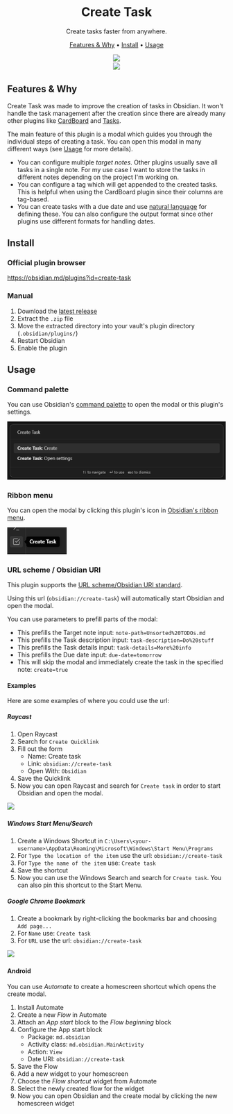 <h1 align="center">Create Task</h1>

<p align="center">Create tasks faster from anywhere.</p>

<p align="center">
  <a href="#features--why">Features & Why</a> • <a href="#install">Install</a> • <a href="#usage">Usage</a>
</p>

<p align="center">
  <a href="https://github.com/simonknittel/obsidian-create-task/blob/main/docs/new-task.png" style="display: block;">
    <img src="https://github.com/simonknittel/obsidian-create-task/blob/main/docs/new-task.png?raw=true" height="240">
  </a>

  <a href="https://github.com/simonknittel/obsidian-create-task/blob/main/docs/settings.png" style="display: block;">
    <img src="https://github.com/simonknittel/obsidian-create-task/blob/main/docs/settings.png?raw=true" height="240">
  </a>
</p>

## Features & Why

Create Task was made to improve the creation of tasks in Obsidian. It won't handle the task management after the creation since there are already many other plugins like [CardBoard](https://github.com/roovo/obsidian-card-board) and [Tasks](https://github.com/obsidian-tasks-group/obsidian-tasks).

The main feature of this plugin is a modal which guides you through the individual steps of creating a task. You can open this modal in many different ways (see [Usage](#usage) for more details).

- You can configure multiple _target notes_. Other plugins usually save all tasks in a single note. For my use case I want to store the tasks in different notes depending on the project I'm working on.
- You can configure a tag which will get appended to the created tasks. This is helpful when using the CardBoard plugin since their columns are tag-based.
- You can create tasks with a due date and use [natural language](https://github.com/wanasit/chrono) for defining these. You can also configure the output format since other plugins use different formats for handling dates.

## Install

### Official plugin browser

<https://obsidian.md/plugins?id=create-task>

### Manual

1. Download the [latest release](https://github.com/simonknittel/obsidian-create-task/releases/latest/download/obsidian-create-task.zip)
2. Extract the `.zip` file
3. Move the extracted directory into your vault's plugin directory (`.obsidian/plugins/`)
4. Restart Obsidian
5. Enable the plugin

## Usage

### Command palette

You can use Obsidian's [command palette](https://help.obsidian.md/Plugins/Command+palette) to open the modal or this plugin's settings.

![Screenshot of the command palette](./docs/command-palette.png)

### Ribbon menu

You can open the modal by clicking this plugin's icon in [Obsidian's ribbon menu](https://help.obsidian.md/User+interface/Ribbon).

![Screenshot of the ribbon menu](./docs/ribbon-menu.png)

### URL scheme / Obsidian URI

This plugin supports the [URL scheme/Obsidian URI standard](https://help.obsidian.md/Extending+Obsidian/Obsidian+URI).

Using this url (`obsidian://create-task`) will automatically start Obsidian and open the modal.

You can use parameters to prefill parts of the modal:

- This prefills the Target note input: `note-path=Unsorted%20TODOs.md`
- This prefills the Task description input: `task-description=Do%20stuff`
- This prefills the Task details input: `task-details=More%20info`
- This prefills the Due date input: `due-date=tomorrow`
- This will skip the modal and immediately create the task in the specified note: `create=true`

#### Examples

Here are some examples of where you could use the url:

##### Raycast

1. Open Raycast
2. Search for `Create Quicklink`
3. Fill out the form
   - Name: Create task
   - Link: `obsidian://create-task`
   - Open With: `Obsidian`
4. Save the Quicklink
5. Now you can open Raycast and search for `Create task` in order to start Obsidian and open the modal.

<img src="https://github.com/simonknittel/obsidian-create-task/blob/main/docs/raycast-quicklink.png?raw=true" height="240" />

##### Windows Start Menu/Search

1. Create a Windows Shortcut in `C:\Users\<your-username>\AppData\Roaming\Microsoft\Windows\Start Menu\Programs`
2. For `Type the location of the item` use the url: `obsidian://create-task`
3. For `Type the name of the item` use: `Create task`
4. Save the shortcut
5. Now you can use the Windows Search and search for `Create task`. You can also pin this shortcut to the Start Menu.

##### Google Chrome Bookmark

1. Create a bookmark by right-clicking the bookmarks bar and choosing `Add page...`
2. For `Name` use: `Create task`
3. For `URL` use the url: `obsidian://create-task`

<img src="https://github.com/simonknittel/obsidian-create-task/blob/main/docs/google-chome-bookmark.png?raw=true" height="240" />

#### Android

You can use _Automate_ to create a homescreen shortcut which opens the create modal.

1. Install Automate
2. Create a new _Flow_ in Automate
3. Attach an _App start_ block to the _Flow beginning_ block
4. Configure the App start block
   - Package: `md.obsidian`
   - Activity class: `md.obsidian.MainActivity`
   - Action: `View`
   - Date URI: `obsidian://create-task`
5. Save the Flow
6. Add a new widget to your homescreen
7. Choose the _Flow shortcut_ widget from Automate
8. Select the newly created flow for the widget
9. Now you can open Obsidian and the create modal by clicking the new homescreen widget
